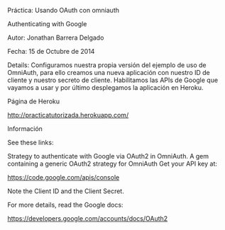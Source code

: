 Práctica: Usando OAuth con omniauth

Authenticating with Google

Autor: Jonathan Barrera Delgado

Fecha: 15 de Octubre de 2014

Details: Configuramos nuestra propia versión del ejemplo de uso de OmniAuth, para ello creamos una nueva aplicación con nuestro ID de cliente y nuestro secreto de cliente. Habilitamos las APIs de Google que vayamos a usar y por último desplegamos la aplicación en Heroku.

Página de Heroku

http://practicatutorizada.herokuapp.com/

Información

See these links:

Strategy to authenticate with Google via OAuth2 in OmniAuth.
A gem containing a generic OAuth2 strategy for OmniAuth
Get your API key at:

https://code.google.com/apis/console

Note the Client ID and the Client Secret.

For more details, read the Google docs:

https://developers.google.com/accounts/docs/OAuth2
